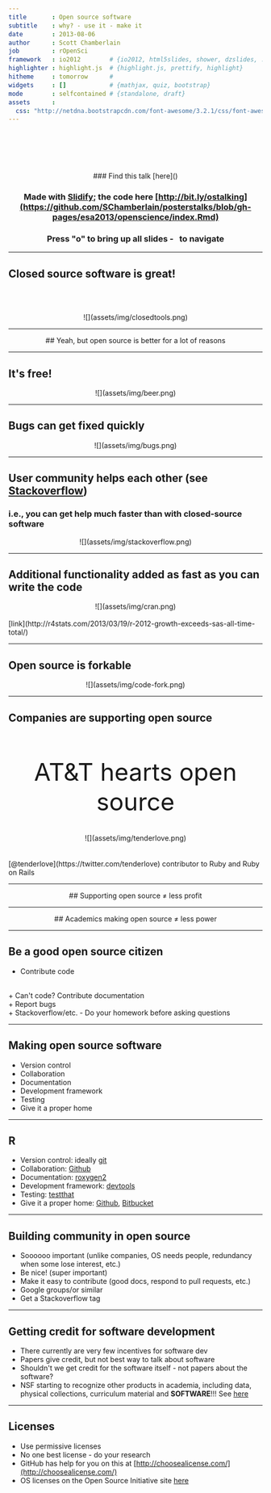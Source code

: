 ```yaml
---
title       : Open source software
subtitle    : why? - use it - make it
date        : 2013-08-06
author      : Scott Chamberlain
job         : rOpenSci
framework   : io2012        # {io2012, html5slides, shower, dzslides, ...}
highlighter : highlight.js  # {highlight.js, prettify, highlight}
hitheme     : tomorrow      # 
widgets     : []            # {mathjax, quiz, bootstrap}
mode        : selfcontained # {standalone, draft}
assets      :
  css: "http://netdna.bootstrapcdn.com/font-awesome/3.2.1/css/font-awesome.css"
---
```


<br><br><br><br>
<center>
### Find this talk [here]()

### Made with [Slidify](http://slidify.org/); the code here [http://bit.ly/ostalking](https://github.com/SChamberlain/posterstalks/blob/gh-pages/esa2013/openscience/index.Rmd)

### Press "o" to bring up all slides - <i class="icon-arrow-left"> &nbsp; </i><i class="icon-arrow-right"></i> to navigate
</center>

---

## Closed source software is great! 
<br><br>
<center>![](assets/img/closedtools.png)</center>

---

<center>
## Yeah, but open source is better for a lot of reasons
</center>

---

## It's free!

<center>![](assets/img/beer.png)</center>

---

## Bugs can get fixed quickly

<center>![](assets/img/bugs.png)</center>

---

## User community helps each other (see [Stackoverflow](http://stackoverflow.com/))

### i.e., you can get help much faster than with closed-source software

<center>![](assets/img/stackoverflow.png)</center>

---

## Additional functionality added as fast as you can write the code

<center>![](assets/img/cran.png)</center>
<br>
[link](http://r4stats.com/2013/03/19/r-2012-growth-exceeds-sas-all-time-total/)

---

## Open source is forkable

<center>![](assets/img/code-fork.png)</center>

---

## Companies are supporting open source
<br><br>
<center><font size="20">AT&T hearts open source</font></center>
<br><br>
<center>![](assets/img/tenderlove.png)</center>
<br><br>
[@tenderlove](https://twitter.com/tenderlove) contributor to Ruby and Ruby on Rails

---

<center>
## Supporting open source ≠ less profit
</center>

---

<center>
## Academics making open source ≠ less power
</center>

---

## Be a good open source citizen

+ Contribute code
<br>
+ Can't code? Contribute documentation
<br>
+ Report bugs
<br>
+ Stackoverflow/etc. - Do your homework before asking questions

---
 
## Making open source software

+ Version control 
+ Collaboration
+ Documentation
+ Development framework
+ Testing
+ Give it a proper home

---

## R 

+ Version control: ideally [git](http://git-scm.com/)
+ Collaboration: [Github](https://github.com/)
+ Documentation: [roxygen2](http://cran.r-project.org/web/packages/roxygen2/index.html)
+ Development framework: [devtools](https://github.com/hadley/devtools)
+ Testing: [testthat](https://github.com/hadley/testthat)
+ Give it a proper home: [Github](https://github.com/), [Bitbucket](https://bitbucket.org/)

---

## Building community in open source

+ Soooooo important (unlike companies, OS needs people, redundancy when some lose interest, etc.)
+ Be nice! (super important)
+ Make it easy to contribute (good docs, respond to pull requests, etc.)
+ Google groups/or similar
+ Get a Stackoverflow tag

---

## Getting credit for software development

+ There currently are very few incentives for software dev
+ Papers give credit, but not best way to talk about software
+ Shouldn't we get credit for the software itself - not papers about the software?
+ NSF starting to recognize other products in academia, including data, physical collections, curriculum material and **SOFTWARE**!!! See [here](http://www.nsf.gov/pubs/policydocs/pappguide/nsf11001/gpg_2.jsp#dmp)

---

## Licenses 

+ Use permissive licenses
+ No one best license - do your research
+ GitHub has help for you on this at [http://choosealicense.com/](http://choosealicense.com/)
+ OS licenses on the Open Source Initiative site [here](http://opensource.org/licenses)
